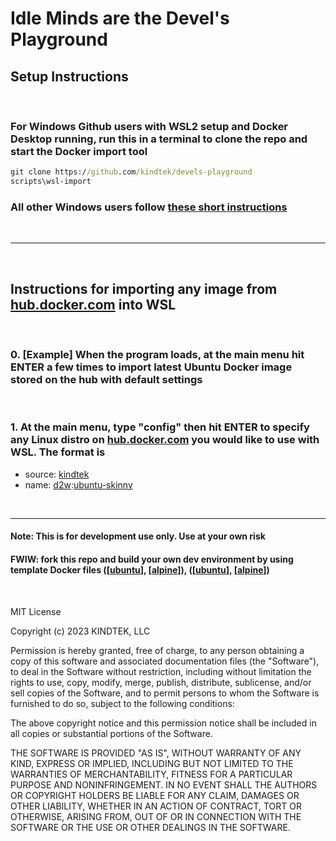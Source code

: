# Idle Minds are the **Devel's Playground**

## Setup Instructions  

&nbsp;

### For Windows Github users with WSL2 setup and Docker Desktop running, run this in a terminal to clone the repo and start the Docker import tool

``` bat
git clone https://github.com/kindtek/devels-playground
scripts\wsl-import
```

### All other Windows users follow [these short instructions](https://github.com/kindtek/devels-workshop#idle-hands-are-the-devels-workshop)  

&nbsp;

----------------------------------------------------------------------------------

&nbsp;
&nbsp;

## Instructions for importing any image from [hub.docker.com](https://hub.docker.com/) into WSL

&nbsp;

### 0. [Example] When the program loads, at the main menu hit ENTER a few times to import latest Ubuntu Docker image stored on the hub with default settings

&nbsp;

### 1. At the main menu, type "config" then hit ENTER to specify any Linux distro on [hub.docker.com](https://hub.docker.com/) you would like to use with WSL. The format is

- source: [kindtek](https://hub.docker.com/u/kindtek)
- name: [d2w](https://hub.docker.com/r/kindtek/d2w/tags):[ubuntu-skinny](https://hub.docker.com/layers/kindtek/d2w/ubuntu-skinny/images/)

&nbsp;
&nbsp;

----------------------------------------------------------------------------------

#### Note: This is for development use only. Use at your own risk

#### FWIW: fork this repo and build your own dev environment by using template Docker files ([[ubuntu](docker-compose.ubuntu.yaml)], [[alpine](docker-compose.alpine.yaml)]), ([[ubuntu](dockerfile.ubuntu.yaml)], [[alpine](dockerfile.alpine.yaml)])

&nbsp;
&nbsp;&nbsp;
&nbsp;
&nbsp;
&nbsp;
&nbsp;
&nbsp;

MIT License

Copyright (c) 2023 KINDTEK, LLC

Permission is hereby granted, free of charge, to any person obtaining a copy
of this software and associated documentation files (the "Software"), to deal
in the Software without restriction, including without limitation the rights
to use, copy, modify, merge, publish, distribute, sublicense, and/or sell
copies of the Software, and to permit persons to whom the Software is
furnished to do so, subject to the following conditions:

The above copyright notice and this permission notice shall be included in all
copies or substantial portions of the Software.

THE SOFTWARE IS PROVIDED "AS IS", WITHOUT WARRANTY OF ANY KIND, EXPRESS OR
IMPLIED, INCLUDING BUT NOT LIMITED TO THE WARRANTIES OF MERCHANTABILITY,
FITNESS FOR A PARTICULAR PURPOSE AND NONINFRINGEMENT. IN NO EVENT SHALL THE
AUTHORS OR COPYRIGHT HOLDERS BE LIABLE FOR ANY CLAIM, DAMAGES OR OTHER
LIABILITY, WHETHER IN AN ACTION OF CONTRACT, TORT OR OTHERWISE, ARISING FROM,
OUT OF OR IN CONNECTION WITH THE SOFTWARE OR THE USE OR OTHER DEALINGS IN THE
SOFTWARE.
